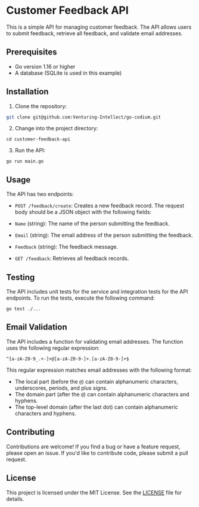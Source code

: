 # Customer Feedback API

This is a simple API for managing customer feedback. The API allows users to submit feedback, retrieve all feedback, and validate email addresses.

## Prerequisites

- Go version 1.16 or higher
- A database (SQLite is used in this example)

## Installation

1. Clone the repository:

```bash
git clone git@github.com:Venturing-Intellect/go-codium.git
```

2. Change into the project directory:

```
cd customer-feedback-api
```

3. Run the API:

```
go run main.go
```


## Usage

The API has two endpoints:

- `POST /feedback/create`: Creates a new feedback record. The request body should be a JSON object with the following fields:
- `Name` (string): The name of the person submitting the feedback.
- `Email` (string): The email address of the person submitting the feedback.
- `Feedback` (string): The feedback message.

- `GET /feedback`: Retrieves all feedback records.

## Testing

The API includes unit tests for the service and integration tests for the API endpoints. To run the tests, execute the following command:

```
go test ./...

```


## Email Validation

The API includes a function for validating email addresses. The function uses the following regular expression:

```
^[a-zA-Z0-9_.+-]+@[a-zA-Z0-9-]+.[a-zA-Z0-9-]+$
```


This regular expression matches email addresses with the following format:
- The local part (before the `@`) can contain alphanumeric characters, underscores, periods, and plus signs.
- The domain part (after the `@`) can contain alphanumeric characters and hyphens.
- The top-level domain (after the last dot) can contain alphanumeric characters and hyphens.

## Contributing

Contributions are welcome! If you find a bug or have a feature request, please open an issue. If you'd like to contribute code, please submit a pull request.

## License

This project is licensed under the MIT License. See the [LICENSE](LICENSE) file for details.